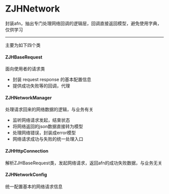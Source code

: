 # ZJHNetwork

封装afn，抽出专门处理网络回调的逻辑层，回调直接返回模型，避免使用字典，仅供学习

---
主要为如下四个类
#### ZJHBaseRequest
面向使用者的请求类  

* 封装 request response 的基本配置信息
* 提供成功失败等的回调，代理

#### ZJHNetworkManager
处理请求回来的网络数据的逻辑，与业务有关

* 监听网络请求发起，结束状态
* 将网络返回的json数据直接转为模型
* 处理网络错误，封装成error模型
* 网络请求成功与失败的统一处理入口

#### ZJHHttpConnection
解析ZJHBaseRequest类，发起网络请求，返回afn的成功失败数据，与业务无关

#### ZJHNetworkConfig
统一配置基本的网络请求信息